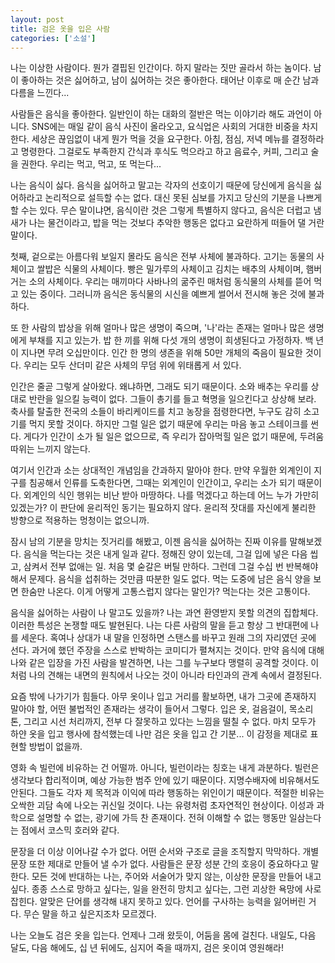 ```yaml
---
layout: post
title: 검은 옷을 입은 사람
categories: ['소설']
---
```

나는 이상한 사람이다. 뭔가 결핍된 인간이다. 하지 말라는 짓만 골라서 하는 놈이다. 남이 좋아하는 것은 싫어하고, 남이 싫어하는 것은 좋아한다. 태어난 이후로 매 순간 남과 다름을 느낀다...

사람들은 음식을 좋아한다. 일반인이 하는 대화의 절반은 먹는 이야기라 해도 과언이 아니다. SNS에는 매일 같이 음식 사진이 올라오고, 요식업은 사회의 거대한 비중을 차지한다. 세상은 끊임없이 내게 뭔가 먹을 것을 요구한다. 아침, 점심, 저녁 메뉴를 결정하라고 명령한다. 그걸로도 부족한지 간식과 후식도 먹으라고 하고 음료수, 커피, 그리고 술을 권한다. 우리는 먹고, 먹고, 또 먹는다...

나는 음식이 싫다. 음식을 싫어하고 말고는 각자의 선호이기 때문에 당신에게 음식을 싫어하라고 논리적으로 설득할 수는 없다. 대신 못된 심보를 가지고 당신의 기분을 나쁘게 할 수는 있다. 무슨 말이냐면, 음식이란 것은 그렇게 특별하지 않다고, 음식은 더럽고 냄새가 나는 물건이라고, 밥을 먹는 것보다 추악한 행동은 없다고 요란하게 떠들어 댈 거란 말이다.

첫째, 겉으로는 아름다워 보일지 몰라도 음식은 전부 사체에 불과하다. 고기는 동물의 사체이고 쌀밥은 식물의 사체이다. 빵은 밀가루의 사체이고 김치는 배추의 사체이며, 햄버거는 소의 사체이다. 우리는 매끼마다 사바나의 굶주린 매처럼 동식물의 사체를 뜯어 먹고 있는 중이다. 그러니까 음식은 동식물의 시신을 예쁘게 썰어서 전시해 놓은 것에 불과하다.

또 한 사람의 밥상을 위해 얼마나 많은 생명이 죽으며, '나'라는 존재는 얼마나 많은 생명에게 부채를 지고 있는가. 밥 한 끼를 위해 다섯 개의 생명이 희생된다고 가정하자. 백 년이 지나면 무려 오십만이다. 인간 한 명의 생존을 위해 50만 개체의 죽음이 필요한 것이다. 우리는 모두 산더미 같은 사체의 무덤 위에 위태롭게 서 있다.

인간은 줄곧 그렇게 살아왔다. 왜냐하면, 그래도 되기 때문이다. 소와 배추는 우리를 상대로 반란을 일으킬 능력이 없다. 그들이 총기를 들고 혁명을 일으킨다고 상상해 보라. 축사를 탈출한 전국의 소들이 바리케이드를 치고 농장을 점령한다면, 누구도 감히 소고기를 먹지 못할 것이다. 하지만 그럴 일은 없기 때문에 우리는 마음 놓고 스테이크를 썬다. 게다가 인간이 소가 될 일은 없으므로, 즉 우리가 잡아먹힐 일은 없기 때문에, 두려움 따위는 느끼지 않는다.

여기서 인간과 소는 상대적인 개념임을 간과하지 말아야 한다. 만약 우월한 외계인이 지구를 침공해서 인류를 도축한다면, 그때는 외계인이 인간이고, 우리는 소가 되기 때문이다. 외계인의 식인 행위는 비난 받아 마땅하다. 나를 먹겠다고 하는데 어느 누가 가만히 있겠는가? 이 판단에 윤리적인 동기는 필요하지 않다. 윤리적 잣대를 자신에게 불리한 방향으로 적용하는 멍청이는 없으니까.

잠시 남의 기분을 망치는 짓거리를 해봤고, 이젠 음식을 싫어하는 진짜 이유를 말해보겠다. 음식을 먹는다는 것은 내게 일과 같다. 정해진 양이 있는데, 그걸 입에 넣은 다음 씹고, 삼켜서 전부 없애는 일. 처음 몇 숟갈은 버틸 만하다. 그런데 그걸 수십 번 반복해야 해서 문제다. 음식을 섭취하는 것만큼 따분한 일도 없다. 먹는 도중에 남은 음식 양을 보면 한숨만 나온다. 이게 어떻게 고통스럽지 않다는 말인가? 먹는다는 것은 고통이다.

음식을 싫어하는 사람이 나 말고도 있을까? 나는 과연 환영받지 못할 의견의 집합체다. 이러한 특성은 논쟁할 때도 발현된다. 나는 다른 사람의 말을 듣고 항상 그 반대편에 나를 세운다. 혹여나 상대가 내 말을 인정하면 스탠스를 바꾸고 원래 그의 자리였던 곳에 선다. 과거에 했던 주장을 스스로 반박하는 코미디가 펼쳐지는 것이다. 만약 음식에 대해 나와 같은 입장을 가진 사람을 발견하면, 나는 그를 누구보다 맹렬히 공격할 것이다. 이처럼 나의 견해는 내면의 원칙에서 나오는 것이 아니라 타인과의 관계 속에서 결정된다.

요즘 밖에 나가기가 힘들다. 아무 옷이나 입고 거리를 활보하면, 내가 그곳에 존재하지 말아야 할, 어떤 불법적인 존재라는 생각이 들어서 그렇다. 입은 옷, 걸음걸이, 목소리 톤, 그리고 시선 처리까지, 전부 다 잘못하고 있다는 느낌을 떨칠 수 없다. 마치 모두가 하얀 옷을 입고 행사에 참석했는데 나만 검은 옷을 입고 간 기분... 이 감정을 제대로 표현할 방법이 없을까.

영화 속 빌런에 비유하는 건 어떨까. 아니다, 빌런이라는 칭호는 내게 과분하다. 빌런은 생각보다 합리적이며, 예상 가능한 범주 안에 있기 때문이다. 지명수배자에 비유해서도 안된다. 그들도 각자 제 목적과 이익에 따라 행동하는 위인이기 때문이다. 적절한 비유는 오싹한 괴담 속에 나오는 귀신일 것이다. 나는 유령처럼 초자연적인 현상이다. 이성과 과학으로 설명할 수 없는, 광기에 가득 찬 존재이다. 전혀 이해할 수 없는 행동만 일삼는다는 점에서 코스믹 호러와 같다.

문장을 더 이상 이어나갈 수가 없다. 어떤 순서와 구조로 글을 조직할지 막막하다. 개별 문장 또한 제대로 만들어 낼 수가 없다. 사람들은 문장 성분 간의 호응이 중요하다고 말한다. 모든 것에 반대하는 나는, 주어와 서술어가 맞지 않는, 이상한 문장을 만들어 내고 싶다. 종종 스스로 망하고 싶다는, 일을 완전히 망치고 싶다는, 그런 괴상한 욕망에 사로잡힌다. 알맞은 단어를 생각해 내지 못하고 있다. 언어를 구사하는 능력을 잃어버린 거다. 무슨 말을 하고 싶은지조차 모르겠다. 

나는 오늘도 검은 옷을 입는다. 언제나 그래 왔듯이, 어둠을 몸에 걸친다. 내일도, 다음 달도, 다음 해에도, 십 년 뒤에도, 심지어 죽을 때까지, 검은 옷이여 영원해라!